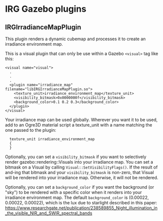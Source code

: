 IRG Gazebo plugins
==================================
IRGIrradianceMapPlugin
----------------------------------

This plugin renders a dynamic cubemap and processes it to create an irradiance
environment map.

This is a visual plugin that can only be use within a Gazebo `<visual>` tag like this:
```
<visual name="visual">
  .
  .
  .
  <plugin name="irradiance_map" filename="libIRGIrradianceMapPlugin.so">
    <texture_unit>irradiance_environment_map</texture_unit>
    <visibility_bitmask>0x0000000f</visibility_bitmask>
    <background_color>0.1 0.2 0.3</background_color>
  </plugin>
</visual>
```

Your irradiance map can be used globally. Wherever you want it to be used, add
to an Ogre3D material script a texture_unit with a name matching the one passed
to the plugin:
```
  texture_unit irradiance_environment_map
  {
  }
```

Optionally, you can set a `visibility_bitmask` if you want to selectively render
gazebo::rendering::Visuals into your irradiance map. You can set a bitmask on a
Visual by calling `Visual::SetVisibilityFlags()`. If the result of and-ing that
bitmask and your `visibility_bitmask` is non-zero, that Visual will be rendered
into your irradiance map. Otherwise, it will not be rendered.

Optionally, you can set a `background_color` if you want the background (or
"sky") to be rendered with a specific color when it renders into your irradiance
environment map. The default `background_color` is (0.00022, 0.00022, 0.00022),
which is the lux due to starlight described in this paper:
https://www.researchgate.net/publication/238589855_Night_illumination_in_the_visible_NIR_and_SWIR_spectral_bands

